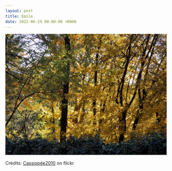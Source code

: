 ```yaml
---
layout: post
title: Emile
date: 2022-06-29 00:00:00 +0000
---
```


![Emile](/images/2022-06-29.jpg)

Crédits: [Cassiopée2010](https://www.flickr.com/people/cmoi30/) on flickr

